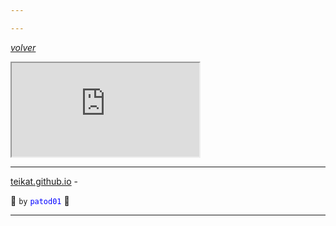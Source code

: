 ```yaml
---

---
```


<link rel="icon" href="etc/icon.png">

[*volver*][teikat]

<iframe src="https://drive.google.com/embeddedfolderview?authuser=0&id=1MN-OHkmDM6QH3uonZZuRHwocYHhUlSmf#list">
	pene
</iframe>

---

[teikat.github.io][teikat] -

:ghost: `by` <span style="color: blue;">`patod01`</span> :ghost:

[teikat]: https://teikat.github.io

---
